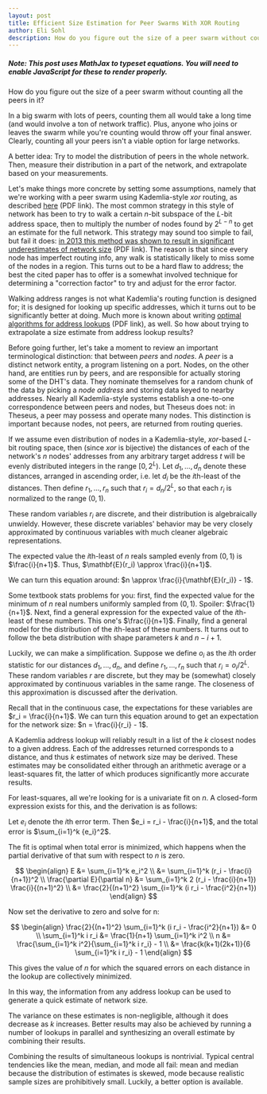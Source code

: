 ```yaml
---
layout: post
title: Efficient Size Estimation for Peer Swarms With XOR Routing
author: Eli Sohl
description: How do you figure out the size of a peer swarm without counting all the peers in it?
---
```



<h5 id="noscript_notice">Note: This post uses MathJax to typeset equations. You will need to enable JavaScript for these to render properly.</h5>
<script src="/sohliloquies/assets/js/noscriptnoticer.js"></script>

How do you figure out the size of a peer swarm without counting all the peers in it?

In a big swarm with lots of peers, counting them all would take a long time (and would involve a ton of network traffic). Plus, anyone who joins or leaves the swarm while you're counting would throw off your final answer. Clearly, counting all your peers isn't a viable option for large networks.

A better idea: Try to model the distribution of peers in the whole network. Then, measure their distribution in a part of the network, and extrapolate based on your measurements.

Let's make things more concrete by setting some assumptions, namely that we're working with a peer swarm using Kademlia-style $xor$ routing, as described [here](http://www.scs.stanford.edu/~dm/home/papers/kpos.pdf) (PDF link). The most common strategy in this style of network has been to try to walk a certain $n$-bit subspace of the $L$-bit address space, then to multiply the number of nodes found by $2^{L-n}$ to get an estimate for the full network. This strategy may sound too simple to fail, but fail it does: [in 2013 this method was shown to result in significant underestimates of network size](https://www.cs.helsinki.fi/u/lxwang/publications/P2P2013_13.pdf) (PDF link). The reason is that since every node has imperfect routing info, any walk is statistically likely to miss some of the nodes in a region. This turns out to be a hard flaw to address; the best the cited paper has to offer is a somewhat involved technique for determining a "correction factor" to try and adjust for the error factor.

Walking address ranges is not what Kademlia's routing function is designed for; it is designed for looking up specific addresses, which it turns out to be significantly better at doing. Much more is known about writing [optimal algorithms for address lookups](https://gnunet.org/sites/default/files/SKademlia2007.pdf) (PDF link), as well. So how about trying to extrapolate a size estimate from address lookup results?

Before going further, let's take a moment to review an important terminological distinction: that between _peers_ and _nodes_. A _peer_ is a distinct network entity, a program listening on a port. Nodes, on the other hand, are entities run by peers, and are responsible for actually storing some of the DHT's data. They nominate themselves for a random chunk of the data by picking a _node address_ and storing data keyed to nearby addresses. Nearly all Kademlia-style systems establish a one-to-one correspondence between peers and nodes, but Theseus does not: in Theseus, a peer may possess and operate many nodes. This distinction is important because nodes, not peers, are returned from routing queries.

If we assume even distribution of nodes in a Kademlia-style, $xor$-based $L$-bit routing space, then (since $xor$ is bijective) the distances of each of the network's $n$ nodes' addresses from any arbitrary target address $t$ will be evenly distributed integers in the range $[0, 2^L)$. Let $d_1, \ldots, d_n$ denote these distances, arranged in ascending order, i.e. let $d_i$ be the $i$th-least of the distances. Then define $r_1, \ldots, r_n$ such that $r_i = d_n / 2^L$, so that each $r_i$ is normalized to the range $(0, 1)$.

These random variables $r_i$ are discrete, and their distribution is algebraically unwieldy. However, these discrete variables' behavior may be very closely approximated by continuous variables with much cleaner algebraic representations.

The expected value the $i$th-least of $n$ reals sampled evenly from $(0, 1)$ is $\frac{i}{n+1}$. Thus, $\mathbf{E}(r_i) \approx \frac{i}{n+1}$.

We can turn this equation around: $n \approx \frac{i}{\mathbf{E}(r_i)} - 1$.







Some textbook stats problems for you: first, find the expected value for the minimum of $n$ real numbers uniformly sampled from $(0, 1)$. Spoiler: $\frac{1}{n+1}$. Next, find a general expression for the expected value of the $i$th-least of these numbers. This one's $\frac{i}{n+1}$. Finally, find a general model for the distribution of the $i$th-least of these numbers. It turns out to follow the beta distribution with shape parameters $k$ and $n-i+1$.












Luckily, we can make a simplification. Suppose we define $o_i$ as the $i$th order statistic for our distances $d_1, \ldots, d_n$, and define $r_1, \ldots, r_n$ such that $r_i = o_i / 2^L$. These random variables $r$ are discrete, but they may be (somewhat) closely approximated by continuous variables in the same range. The closeness of this approximation is discussed after the derivation.

Recall that in the continuous case, the expectations for these variables are $r_i = \frac{i}{n+1}$. We can turn this equation around to get an expectation for the network size: $n = \frac{i}{r_i} - 1$.

A Kademlia address lookup will reliably result in a list of the $k$ closest nodes to a given address. Each of the addresses returned corresponds to a distance, and thus $k$ estimates of network size may be derived. These estimates may be consolidated either through an arithmetic average or a least-squares fit, the latter of which produces significantly more accurate results.

For least-squares, all we're looking for is a univariate fit on $n$. A closed-form expression exists for this, and the derivation is as follows:

Let $e_i$ denote the $i$th error term. Then $e_i = r_i - \frac{i}{n+1}$, and the total error is $\sum_{i=1}^k {e_i}^2$.

The fit is optimal when total error is minimized, which happens when the partial derivative of that sum with respect to $n$ is zero.

$$
\begin{align}
E &= \sum_{i=1}^k e_i^2 \\
&= \sum_{i=1}^k (r_i - \frac{i}{n+1})^2 \\
\frac{\partial E}{\partial n} &= \sum_{i=1}^k 2 (r_i - \frac{i}{n+1}) \frac{i}{(n+1)^2} \\
&= \frac{2}{(n+1)^2} \sum_{i=1}^k (i r_i - \frac{i^2}{n+1})
\end{align}
$$

Now set the derivative to zero and solve for n:

$$
\begin{align}
\frac{2}{(n+1)^2} \sum_{i=1}^k (i r_i - \frac{i^2}{n+1}) &= 0 \\
\sum_{i=1}^k i r_i &= \frac{1}{n+1} \sum_{i=1}^k i^2 \\
n &= \frac{\sum_{i=1}^k i^2}{\sum_{i=1}^k i r_i} - 1 \\
&= \frac{k(k+1)(2k+1)}{6 \sum_{i=1}^k i r_i} - 1
\end{align}
$$

This gives the value of $n$ for which the squared errors on each distance in the lookup are collectively minimized.

In this way, the information from any address lookup can be used to generate a quick estimate of network size.

The variance on these estimates is non-negligible, although it does decrease as $k$ increases. Better results may also be achieved by running a number of lookups in parallel and synthesizing an overall estimate by combining their results.

Combining the results of simultaneous lookups is nontrivial. Typical central tendencies like the mean, median, and mode all fail: mean and median because the distribution of estimates is skewed, mode because realistic sample sizes are prohibitively small. Luckily, a better option is available.
